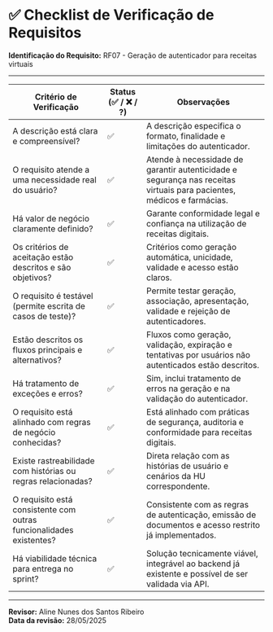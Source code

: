 # ✅ Checklist de Verificação de Requisitos

**Identificação do Requisito:** RF07 - Geração de autenticador para receitas virtuais

--------------------------------------------------------------------------------------------------------------
| Critério de Verificação                                              | Status (✅ / ❌ / ?) | Observações |
|----------------------------------------------------------------------|---------------------|-------------|
| A descrição está clara e compreensível?                              | ✅                  | A descrição especifica o formato, finalidade e limitações do autenticador. |
| O requisito atende a uma necessidade real do usuário?                | ✅                  | Atende à necessidade de garantir autenticidade e segurança nas receitas virtuais para pacientes, médicos e farmácias. |
| Há valor de negócio claramente definido?                             | ✅                  | Garante conformidade legal e confiança na utilização de receitas digitais. |
| Os critérios de aceitação estão descritos e são objetivos?           | ✅                  | Critérios como geração automática, unicidade, validade e acesso estão claros. |
| O requisito é testável (permite escrita de casos de teste)?          | ✅                  | Permite testar geração, associação, apresentação, validade e rejeição de autenticadores. |
| Estão descritos os fluxos principais e alternativos?                 | ✅                  | Fluxos como geração, validação, expiração e tentativas por usuários não autenticados estão descritos. |
| Há tratamento de exceções e erros?                                   | ✅                  | Sim, inclui tratamento de erros na geração e na validação do autenticador. |
| O requisito está alinhado com regras de negócio conhecidas?          | ✅                  | Está alinhado com práticas de segurança, auditoria e conformidade para receitas digitais. |
| Existe rastreabilidade com histórias ou regras relacionadas?         | ✅                  | Direta relação com as histórias de usuário e cenários da HU correspondente. |
| O requisito está consistente com outras funcionalidades existentes?  | ✅                  | Consistente com as regras de autenticação, emissão de documentos e acesso restrito já implementados. |
| Há viabilidade técnica para entrega no sprint?                       | ✅                  | Solução tecnicamente viável, integrável ao backend já existente e possível de ser validada via API. |
--------------------------------------------------------------------------------------------------------------

**Revisor:** Aline Nunes dos Santos Ribeiro  
**Data da revisão:** 28/05/2025
